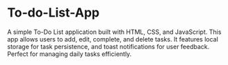 # To-do-List-App
A simple To-Do List application built with HTML, CSS, and JavaScript. This app allows users to add, edit, complete, and delete tasks. It features local storage for task persistence, and toast notifications for user feedback. Perfect for managing daily tasks efficiently.

